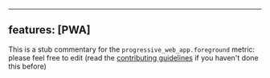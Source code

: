 
---
features: [PWA]
---

This is a stub commentary for the `progressive_web_app.foreground` metric: please feel free to edit (read the
[contributing guidelines](https://github.com/mozilla/glean-annotations/blob/main/CONTRIBUTING.md)
if you haven't done this before)
